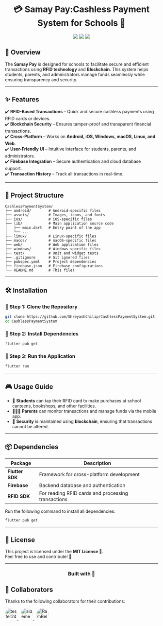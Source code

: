 <h1 align="center">💳 Samay Pay:Cashless Payment System for Schools 🏫</h1>

<p align="center">
    <img src="https://img.shields.io/badge/Platform-Flutter-blue?logo=flutter&logoColor=white">
    <img src="https://img.shields.io/badge/Technology-Blockchain-orange?logo=ethereum&logoColor=white">
    <img src="https://img.shields.io/badge/RFID-Enabled-green?logo=nfc&logoColor=white">
</p>

## 🚀 Overview

The **Samay Pay** is designed for schools to facilitate secure and efficient transactions using **RFID technology** and **Blockchain**. This system helps students, parents, and administrators manage funds seamlessly while ensuring transparency and security.

---

## ✨ Features

✔️ **RFID-Based Transactions** – Quick and secure cashless payments using RFID cards or devices.  
✔️ **Blockchain Security** – Ensures tamper-proof and transparent financial transactions.  
✔️ **Cross-Platform** – Works on **Android, iOS, Windows, macOS, Linux, and Web**.  
✔️ **User-Friendly UI** – Intuitive interface for students, parents, and administrators.  
✔️ **Firebase Integration** – Secure authentication and cloud database support.  
✔️ **Transaction History** – Track all transactions in real-time.  

---

## 📂 Project Structure

```
CashlessPaymentSystem/
├── android/        # Android-specific files
├── assets/         # Images, icons, and fonts
├── ios/            # iOS-specific files
├── lib/            # Main application source code
│   ├── main.dart   # Entry point of the app
│   └── ...
├── linux/          # Linux-specific files
├── macos/          # macOS-specific files
├── web/            # Web application files
├── windows/        # Windows-specific files
├── test/           # Unit and widget tests
├── .gitignore      # Git ignored files
├── pubspec.yaml    # Project dependencies
├── firebase.json   # Firebase configurations
└── README.md       # This file!
```

---

## 🛠️ Installation

### 🔹 Step 1: Clone the Repository
```bash
git clone https://github.com/ShreyashChilip/CashlessPaymentSystem.git
cd CashlessPaymentSystem
```

### 🔹 Step 2: Install Dependencies
```bash
flutter pub get
```

### 🔹 Step 3: Run the Application
```bash
flutter run
```

---

## 🎮 Usage Guide

- 🏫 **Students** can tap their RFID card to make purchases at school canteens, bookshops, and other facilities.
- 👨‍👩‍👧 **Parents** can monitor transactions and manage funds via the mobile app.
- 🔐 **Security** is maintained using **blockchain**, ensuring that transactions cannot be altered.

---

## 📦 Dependencies

| Package | Description |
|---------|------------|
| **Flutter SDK** | Framework for cross-platform development |
| **Firebase** | Backend database and authentication |
| **RFID SDK** | For reading RFID cards and processing transactions |

Run the following command to install all dependencies:
```bash
flutter pub get
```

---

## 📜 License

This project is licensed under the **MIT License** 📜.  
Feel free to use and contribute! 🙌  

---

<h3 align="center">Built with 💙</h3>

## 🤝 Collaborators

Thanks to the following collaborators for their contributions:


<p align="left">
    <a href="https://github.com/tester248">
        <img src="https://github.com/tester248.png" alt="tester248" width="40" height="40" style="border-radius:50%;" />
    </a>
    &nbsp;
    <a href="https://github.com/sidemen7z">
        <img src="https://github.com/sidemen7z.png" alt="sidemen7z" width="40" height="40" style="border-radius:50%;" />
    </a>
    &nbsp;
    <a href="https://github.com/RamBelitkar">
        <img src="https://github.com/RamBelitkar.png" alt="RamBelitkar" width="40" height="40" style="border-radius:50%;" />
    </a>
</p>


